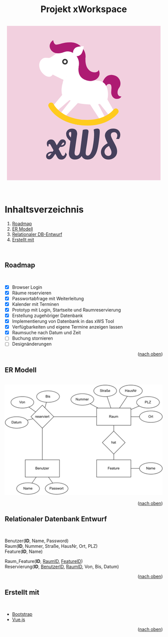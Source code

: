 <!-- PROJECT LOGO -->

<div id="top" align="center">
<h1 align="center">Projekt xWorkspace</h3>
<br />
    <img src="media/xWS_Logo.png" alt="Logo">
  </a>
<br />
<br />
</div>

<br />

<!-- Inhaltsverzeichnis -->

# Inhaltsverzeichnis
1. [Roadmap](#roadmap)
2. [ER Modell](#er-modell)
3. [Relationaler DB-Entwurf](#relationaler-datenbank-entwurf)
4. [Erstellt mit](#erstellt-mit)

<br />

<!-- Content -->

## Roadmap

<br />

- [x] Browser Login
- [x] Räume reservieren
- [x] Passwortabfrage mit Weiterleitung
- [x] Kalender mit Terminen
- [x] Prototyp mit Login, Startseite und Raumreservierung
- [x] Erstellung zugehöriger Datenbank
- [x] Implementierung von Datenbank in das xWS Tool
- [x] Verfügbarkeiten und eigene Termine anzeigen lassen
- [x] Raumsuche nach Datum und Zeit
- [ ] Buchung stornieren
- [ ] Designänderungen
    
<p align="right">(<a href="#top">nach oben</a>)</p>

## ER Modell

<br />

<div align="center">
    <img src="media/ER-Modell.svg" alt="ER Model">
</div>
<p align="right">(<a href="#top">nach oben</a>)</p>

## Relationaler Datenbank Entwurf

<br />

Benutzer(**ID**, Name, Password)<br>
Raum(**ID**, Nummer, Straße, HausNr, Ort, PLZ)<br>
Feature(**ID**, Name)

Raum_Feature(**ID**, <ins>RaumID</ins>, <ins>FeatureID</ins>)<br>
Reservierung(**ID**, <ins>BenutzerID</ins>, <ins>RaumID</ins>, Von, Bis, Datum)

<p align="right">(<a href="#top">nach oben</a>)</p>

## Erstellt mit

<br />

- [Bootstrap](https://getbootstrap.com)
- [Vue.js](https://vuejs.org/)

<p align="right">(<a href="#top">nach oben</a>)</p>